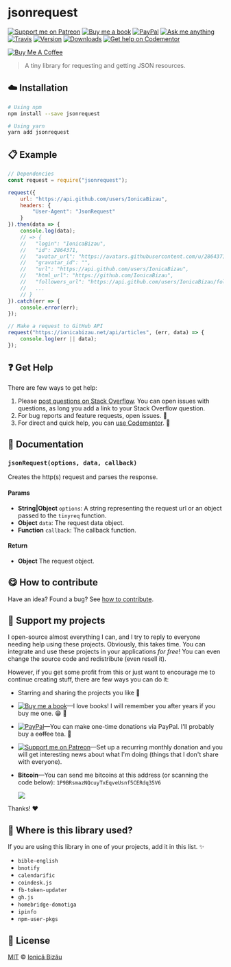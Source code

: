 <!-- Please do not edit this file. Edit the `blah` field in the `package.json` instead. If in doubt, open an issue. -->


















# jsonrequest

 [![Support me on Patreon][badge_patreon]][patreon] [![Buy me a book][badge_amazon]][amazon] [![PayPal][badge_paypal_donate]][paypal-donations] [![Ask me anything](https://img.shields.io/badge/ask%20me-anything-1abc9c.svg)](https://github.com/IonicaBizau/ama) [![Travis](https://img.shields.io/travis/IonicaBizau/jsonrequest.svg)](https://travis-ci.org/IonicaBizau/jsonrequest/) [![Version](https://img.shields.io/npm/v/jsonrequest.svg)](https://www.npmjs.com/package/jsonrequest) [![Downloads](https://img.shields.io/npm/dt/jsonrequest.svg)](https://www.npmjs.com/package/jsonrequest) [![Get help on Codementor](https://cdn.codementor.io/badges/get_help_github.svg)](https://www.codementor.io/@johnnyb?utm_source=github&utm_medium=button&utm_term=johnnyb&utm_campaign=github)

<a href="https://www.buymeacoffee.com/H96WwChMy" target="_blank"><img src="https://www.buymeacoffee.com/assets/img/custom_images/yellow_img.png" alt="Buy Me A Coffee"></a>







> A tiny library for requesting and getting JSON resources.

















## :cloud: Installation

```sh
# Using npm
npm install --save jsonrequest

# Using yarn
yarn add jsonrequest
```













## :clipboard: Example



```js
// Dependencies
const request = require("jsonrequest");

request({
    url: "https://api.github.com/users/IonicaBizau",
    headers: {
        "User-Agent": "JsonRequest"
    }
}).then(data => {
    console.log(data);
    // => {
    //   "login": "IonicaBizau",
    //   "id": 2864371,
    //   "avatar_url": "https://avatars.githubusercontent.com/u/2864371?v=3",
    //   "gravatar_id": "",
    //   "url": "https://api.github.com/users/IonicaBizau",
    //   "html_url": "https://github.com/IonicaBizau",
    //   "followers_url": "https://api.github.com/users/IonicaBizau/followers",
    //   ...
    // }
}).catch(err => {
    console.error(err);
});

// Make a request to GitHub API
request("https://ionicabizau.net/api/articles", (err, data) => {
    console.log(err || data);
});
```












## :question: Get Help

There are few ways to get help:



 1. Please [post questions on Stack Overflow](https://stackoverflow.com/questions/ask). You can open issues with questions, as long you add a link to your Stack Overflow question.
 2. For bug reports and feature requests, open issues. :bug:
 3. For direct and quick help, you can [use Codementor](https://www.codementor.io/johnnyb). :rocket:







## :memo: Documentation


### `jsonRequest(options, data, callback)`
Creates the http(s) request and parses the response.

#### Params

- **String|Object** `options`: A string representing the request url or an object passed to the `tinyreq` function.
- **Object** `data`: The request data object.
- **Function** `callback`: The callback function.

#### Return
- **Object** The request object.














## :yum: How to contribute
Have an idea? Found a bug? See [how to contribute][contributing].


## :sparkling_heart: Support my projects
I open-source almost everything I can, and I try to reply to everyone needing help using these projects. Obviously,
this takes time. You can integrate and use these projects in your applications *for free*! You can even change the source code and redistribute (even resell it).

However, if you get some profit from this or just want to encourage me to continue creating stuff, there are few ways you can do it:


 - Starring and sharing the projects you like :rocket:
 - [![Buy me a book][badge_amazon]][amazon]—I love books! I will remember you after years if you buy me one. :grin: :book:
 - [![PayPal][badge_paypal]][paypal-donations]—You can make one-time donations via PayPal. I'll probably buy a ~~coffee~~ tea. :tea:
 - [![Support me on Patreon][badge_patreon]][patreon]—Set up a recurring monthly donation and you will get interesting news about what I'm doing (things that I don't share with everyone).
 - **Bitcoin**—You can send me bitcoins at this address (or scanning the code below): `1P9BRsmazNQcuyTxEqveUsnf5CERdq35V6`

    ![](https://i.imgur.com/z6OQI95.png)


Thanks! :heart:
















## :dizzy: Where is this library used?
If you are using this library in one of your projects, add it in this list. :sparkles:

 - `bible-english`
 - `bnotify`
 - `calendarific`
 - `coindesk.js`
 - `fb-token-updater`
 - `gh.js`
 - `homebridge-domotiga`
 - `ipinfo`
 - `npm-user-pkgs`











## :scroll: License

[MIT][license] © [Ionică Bizău][website]






[license]: /LICENSE
[website]: https://ionicabizau.net
[contributing]: /CONTRIBUTING.md
[docs]: /DOCUMENTATION.md
[badge_patreon]: https://ionicabizau.github.io/badges/patreon.svg
[badge_amazon]: https://ionicabizau.github.io/badges/amazon.svg
[badge_paypal]: https://ionicabizau.github.io/badges/paypal.svg
[badge_paypal_donate]: https://ionicabizau.github.io/badges/paypal_donate.svg
[patreon]: https://www.patreon.com/ionicabizau
[amazon]: http://amzn.eu/hRo9sIZ
[paypal-donations]: https://www.paypal.com/cgi-bin/webscr?cmd=_s-xclick&hosted_button_id=RVXDDLKKLQRJW
